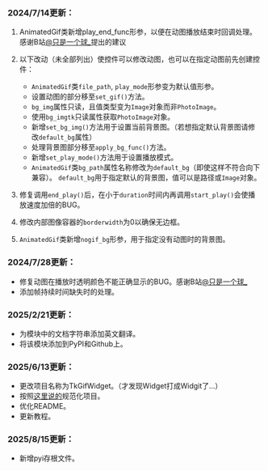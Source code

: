### 2024/7/14更新：

1. AnimatedGif类新增play_end_func形参，以便在动图播放结束时回调处理。感谢B站[@只是一个球_](https://space.bilibili.com/1858500718)提出的建议
2. 以下改动（未全部列出）使控件可以修改动图，也可以在指定动图前先创建控件：

    * `AnimatedGif`类`file_path`, `play_mode`形参变为默认值形参。
    * 设置动图的部分移至`set_gif()`方法。
    * `bg_img`属性只读，且值类型变为`Image`对象而非`PhotoImage`。
    * 使用`bg_imgtk`只读属性获取`PhotoImage`对象。
    * 新增`set_bg_img()`方法用于设置当前背景图。（若想指定默认背景图请修改`default_bg`属性）
    * 处理背景图部分移至`apply_bg_func()`方法。
    * 新增`set_play_mode()`方法用于设置播放模式。
    * `AnimatedGif`类`bg_path`属性名称修改为`default_bg`（即使这样不符合向下兼容）。 `default_bg`用于指定默认的背景图，值可以是路径或`Image`对象。

3. 修复调用`end_play()`后，在小于`duration`时间内再调用`start_play()`会使播放速度加倍的BUG。
4. 修改内部图像容器的`borderwidth`为0以确保无边框。
5. `AnimatedGif`类新增`nogif_bg`形参，用于指定没有动图时的背景图。

### 2024/7/28更新：

* 修复动图在播放时透明颜色不能正确显示的BUG。感谢B站[@只是一个球_](https://space.bilibili.com/1858500718)
* 添加帧持续时间缺失时的处理。

### 2025/2/21更新：

* 为模块中的文档字符串添加英文翻译。
* 将该模块添加到PyPI和Github上。

### 2025/6/13更新：

* 更改项目名称为TkGifWidget。（才发现Widget打成Widgit了...）
* 按照[这里说的](https://github.com/Bluecloud-Seao/WarmaDesk--/pull/1)规范化项目。
* 优化README。
* 更新教程。

### 2025/8/15更新：

* 新增pyi存根文件。